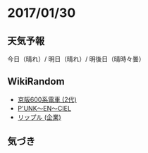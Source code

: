 # 2017/01/30

## 天気予報

今日（晴れ）/ 明日（晴れ）/ 明後日（晴時々曇）

## WikiRandom

* [京阪600系電車 (2代)](https://ja.wikipedia.org/wiki/%E4%BA%AC%E9%98%AA600%E7%B3%BB%E9%9B%BB%E8%BB%8A_%282%E4%BB%A3%29)
* [P'UNK〜EN〜CIEL](https://ja.wikipedia.org/wiki/P%27UNK%E3%80%9CEN%E3%80%9CCIEL)
* [リップル (企業)](https://ja.wikipedia.org/wiki/%E3%83%AA%E3%83%83%E3%83%97%E3%83%AB_%28%E4%BC%81%E6%A5%AD%29)

## 気づき

